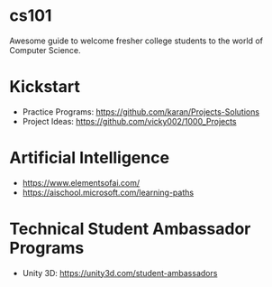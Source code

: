 # cs101
Awesome guide to welcome fresher college students to the world of Computer Science.

# Kickstart
* Practice Programs: <https://github.com/karan/Projects-Solutions>
* Project Ideas: <https://github.com/vicky002/1000_Projects>

# Artificial Intelligence
* <https://www.elementsofai.com/>
* <https://aischool.microsoft.com/learning-paths>

# Technical Student Ambassador Programs
* Unity 3D: <https://unity3d.com/student-ambassadors>
